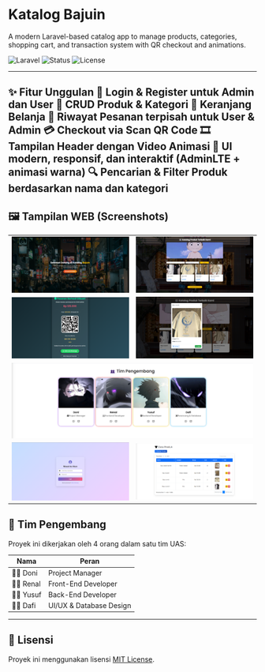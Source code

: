 #  Katalog Bajuin

A modern Laravel-based catalog app to manage products, categories, shopping cart, and transaction system with QR checkout and animations.

![Laravel](https://img.shields.io/badge/Laravel-10-red)
![Status](https://img.shields.io/badge/Status-Development-blue)
![License](https://img.shields.io/badge/license-MIT-green)

---

✨ Fitur Unggulan
🔐 Login & Register untuk Admin dan User
🧥 CRUD Produk & Kategori
🛒 Keranjang Belanja
📜 Riwayat Pesanan terpisah untuk User & Admin
💳 Checkout via Scan QR Code
🎞️ Tampilan Header dengan Video Animasi
🎨 UI modern, responsif, dan interaktif (AdminLTE + animasi warna)
🔍 Pencarian & Filter Produk berdasarkan nama dan kategori
---

## 🖼️ Tampilan WEB (Screenshots)

<table>
  <tr>
    <td><img src="screenshots/home1.png" width="400"></td>
    <td><img src="screenshots/home2.png" width="400"></td>
  </tr>
  <tr>
    <td><img src="screenshots/home8.png" width="400"></td>
    <td><img src="screenshots/home4.png" width="400"></td>
  </tr>
  <tr>
    <td colspan="2"><img src="screenshots/home5.png" width="900"></td>
  </tr>
  <tr>
    <td><img src="screenshots/home6.png" width="400"></td>
    <td><img src="screenshots/home7.png" width="400"></td>
  </tr>
</table>

## 👥 Tim Pengembang

Proyek ini dikerjakan oleh 4 orang dalam satu tim UAS:

| Nama   | Peran               |
|--------|---------------------|
| 👨‍💻 Doni   | Project Manager       |
| 👨‍💻 Renal  | Front-End Developer   |
| 👨‍💻 Yusuf  | Back-End Developer    |
| 👨‍💻 Dafi   | UI/UX & Database Design |

---

## 📜 Lisensi

Proyek ini menggunakan lisensi [MIT License](LICENSE).

